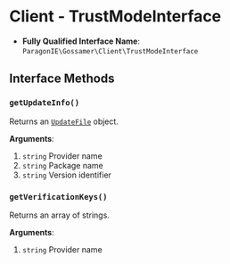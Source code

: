 # Client - TrustModeInterface

* **Fully Qualified Interface Name**: `ParagonIE\Gossamer\Client\TrustModeInterface`

## Interface Methods

### `getUpdateInfo()`

Returns an [`UpdateFile`](UpdateFile.md) object.

**Arguments**:

1. `string` Provider name
2. `string` Package name
3. `string` Version identifier

### `getVerificationKeys()`

Returns an array of strings.

**Arguments**:

1. `string` Provider name

